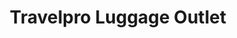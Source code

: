 ---
title: "Travelpro Luggage Outlet"
url: /locust-grove/travelpro-luggage-outlet/
shop: Taschen & Koffer
---